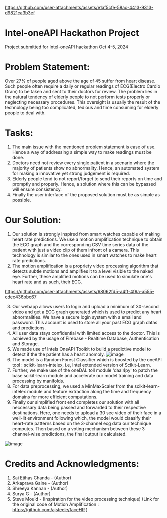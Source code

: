 
https://github.com/user-attachments/assets/e1af5cfe-58ac-4413-9313-d9821ca3b3ef
# Intel-oneAPI Hackathon Project
Project submitted for Intel-oneAPI hackathon
Oct 4-5, 2024

# Problem Statement:
Over 27% of people aged above the age of 45 suffer from heart disease. Such people often require a daily or regular readings of ECG(Electro Cardio Gram) to be taken and sent to their doctors for review. The problem lies in the natural tendency of elderly people to not perform tests properly or neglecting necessary procedures. This oversight is usually the result of the technology being too complicated, tedious and time consuming for elderly people to deal with.

# Tasks:
1. The main issue with the mentioned problem statement is ease of use. Hence a way of addressing a simple way to make readings must be done.
2. Doctors need not review every single patient in a scenario where the majority of patients show no abnormality. Hence, an automated system for making a innovative yet strong judgement is required.
3. Elderly people tend to not report/forget to send their reports on time and promptly and properly. Hence, a solution where this can be bypassed will ensure consistency.
4. Finally the user interface of the proposed solution must be as simple as possible.

# Our Solution:
1. Our solution is strongly inspired from smart watches capable of making heart rate predictions. We use a motion amplification technique to obtain the ECG graph and the corresponding CSV time series data of the patient with just a video clip of them infront of a camera. This technology is similar to the ones used in smart watches to make heart rate predictions.
2. The motion amplification is a propriety video processing algorithm that detects subtle motions and amplifies it to a level visible to the naked eye. Further, these amplified motions can be used to simulate one's heart rate and as such, their ECG.
  

https://github.com/user-attachments/assets/68062fd5-a4ff-4f9a-a555-cdec436bbc67


3. Our webapp allows users to login  and upload a minimum of 30-second video and get a ECG graph generated which is used to predict any heart abnormalities. We have a secure login system with a email and password. This account is used to store all your past ECG graph datas and predictions.
4. All user data stays confidential with limited access to the doctor. This is achieved by the usage of Firebase - Realtime Database, Authentication and Storage.
5. We made use of Intels OneAPI Toolkit to build a predictive model to detect if the the patient has a heart anomoly.
  ![image](https://github.com/user-attachments/assets/a477a3b9-a18e-4e3a-9032-154ea8b685d2)
6. The model is a Random Forest Classifier which is boosted by the oneAPI tool : scikit-learn-intelex, i.e, Intel extended version of Scikit-Learn.
7. Further, we make use of the oneDAL toll module 'daal4py' to patch the base scikit-learn module and accelerate our model training and data processing by manifolds.
8. For data preprocessing, we used a MinMaxScaler from the scikit-learn-intelex module  and feature extraction along the time and frequency domains for more efficient computations.
9. Finally our simplified front end completes our solution with all neccessary data being passed and forwarded to their respective destinations. Here, one needs to upload a 30 sec video of their face in a well-lit environment following which, the model would claasify their heart-rate patterns based on the 3-channel ecg data our technique computes. Then based on a voting mechanism between these 3 channel-wise predictions, the final output is calculated.


![image](https://github.com/user-attachments/assets/3f802b93-4822-4ae4-8721-5c99ddf6c70c)




# Credits and Acknowledgments:
1. Sai Etihas Chanda - (Author)
2. Arkaprava Gaine - (Author)
3. Shreeya Kannan - (Author)
4. Surya G - (Author)
5. Steve Mould - (Inspiration for the video processing technique)
                (Link for the original code of Motion Amplification : https://github.com/ajsteele/faceHR )
